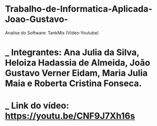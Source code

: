 # Trabalho-de-Informatica-Aplicada-Joao-Gustavo-
Analise do Software: TankMix (Vídeo-Youtube)

# _ Integrantes: Ana Julia da Silva, Heloiza Hadassia de Almeida, João Gustavo Verner Eidam, Maria Julia Maia e Roberta Cristina Fonseca. 
# _ Link do vídeo: https://youtu.be/CNF9J7Xh16s
